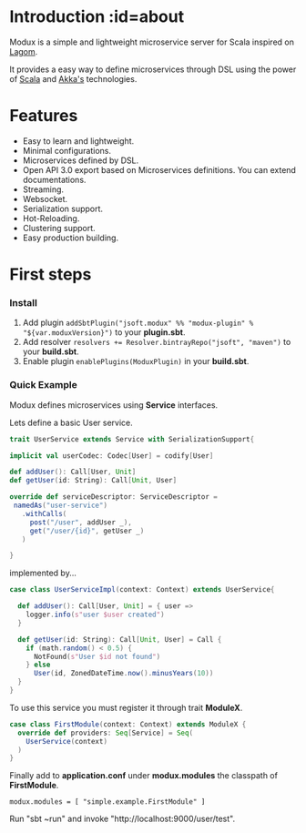 # Introduction :id=about

Modux is a simple and lightweight microservice server for Scala inspired on 
[Lagom](https://www.lagomframework.com/). 

It provides a easy way to define microservices 
through DSL using the power of [Scala](https://www.scala-lang.org/) and [Akka's](https://akka.io/) technologies.

# Features 

* Easy to learn and lightweight.
* Minimal configurations.
* Microservices defined by DSL.
* Open API 3.0 export based on Microservices definitions. You can extend documentations.
* Streaming.
* Websocket.
* Serialization support.
* Hot-Reloading.
* Clustering support.
* Easy production building.



# First steps


### Install

1. Add plugin `addSbtPlugin("jsoft.modux" %% "modux-plugin" % "${var.moduxVersion}")` to your **plugin.sbt**.
2. Add resolver `resolvers += Resolver.bintrayRepo("jsoft", "maven")` to your **build.sbt**.
3. Enable plugin `enablePlugins(ModuxPlugin)` in your **build.sbt**.

### Quick Example

Modux defines microservices using **Service** interfaces.


Lets define a basic User service.
        
```scala
trait UserService extends Service with SerializationSupport{   

implicit val userCodec: Codec[User] = codify[User]

def addUser(): Call[User, Unit]
def getUser(id: String): Call[Unit, User]

override def serviceDescriptor: ServiceDescriptor =
 namedAs("user-service")
   .withCalls(
     post("/user", addUser _),
     get("/user/{id}", getUser _)
   )

}
```


implemented by...

```scala
case class UserServiceImpl(context: Context) extends UserService{

  def addUser(): Call[User, Unit] = { user =>
    logger.info(s"user $user created")
  }

  def getUser(id: String): Call[Unit, User] = Call {
    if (math.random() < 0.5) {
      NotFound(s"User $id not found")
    } else
      User(id, ZonedDateTime.now().minusYears(10))
  }
}
```

To use this service you must register it through trait **ModuleX**. 
```scala
case class FirstModule(context: Context) extends ModuleX {
  override def providers: Seq[Service] = Seq(
    UserService(context)
  )
}
```


Finally add to **application.conf** under **modux.modules** the classpath of  **FirstModule**.

`modux.modules = [ "simple.example.FirstModule" ]`

Run "sbt ~run" and invoke "http://localhost:9000/user/test".
